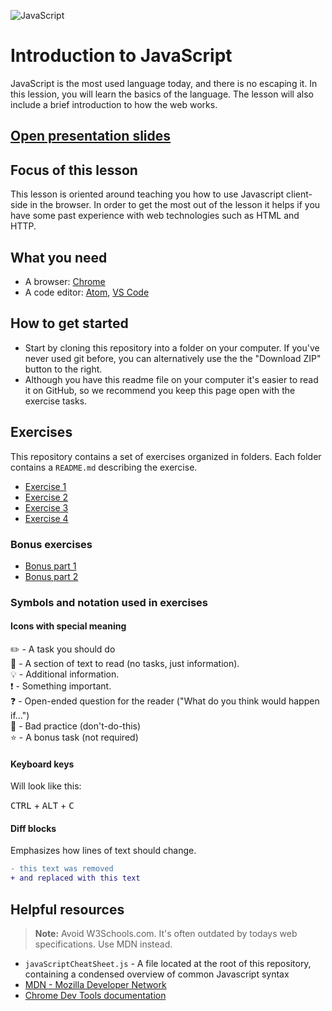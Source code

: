 ![JavaScript](https://www.unixstickers.com/image/cache/data/stickers/js/js.sh-180x180.png)

# Introduction to JavaScript
JavaScript is the most used language today, and there is no escaping it. In this lession, you will learn the basics of the language. The lesson will also include a brief introduction to how the web works.

## [Open presentation slides](https://docs.google.com/presentation/d/14yA_gPiQLdHZogf4ViZR9ja34baBzf2VA2P0EuXflOk/edit?usp=sharing)

## Focus of this lesson
This lesson is oriented around teaching you how to use Javascript client-side in the browser. In order to get the most out of the lesson it helps if you have some past experience with web technologies such as HTML and HTTP.

## What you need
- A browser: [Chrome](https://www.google.com/chrome)
- A code editor: [Atom](https://atom.io/), [VS Code](https://code.visualstudio.com/)

## How to get started

* Start by cloning this repository into a folder on your computer. If you've never used git before, you can alternatively use the the "Download ZIP" button to the right.
* Although you have this readme file on your computer it's easier to read it on GitHub, so we recommend you keep this page open with the exercise tasks.

## Exercises
This repository contains a set of exercises organized in folders. Each folder contains a `README.md` describing the exercise.

- [Exercise 1](exercise-1/)
- [Exercise 2](exercise-2/)
- [Exercise 3](exercise-3/)
- [Exercise 4](exercise-4/)

### Bonus exercises

- [Bonus part 1](bonus-1/)
- [Bonus part 2](bonus-2/)


### Symbols and notation used in exercises

#### Icons with special meaning

:pencil2: - A task you should do  
:book: - A section of text to read (no tasks, just information).  
:bulb: - Additional information.  
:exclamation: - Something important.  
:question: - Open-ended question for the reader ("What do you think would happen if...")  
:poop: - Bad practice (don't-do-this)  
:star: - A bonus task (not required)  

#### Keyboard keys

Will look like this:

<kbd>CTRL</kbd> + <kbd>ALT</kbd> + <kbd>C</kbd>

#### Diff blocks

Emphasizes how lines of text should change.

```diff
- this text was removed
+ and replaced with this text
```


## Helpful resources
> **Note:** Avoid W3Schools.com. It's often outdated by todays web specifications. Use MDN instead.

- `javaScriptCheatSheet.js` - A file located at the root of this repository, containing a condensed overview of common Javascript syntax
- [MDN - Mozilla Developer Network](https://developer.mozilla.org/en-US/)
- [Chrome Dev Tools documentation](https://developers.google.com/web/tools/chrome-devtools/)
